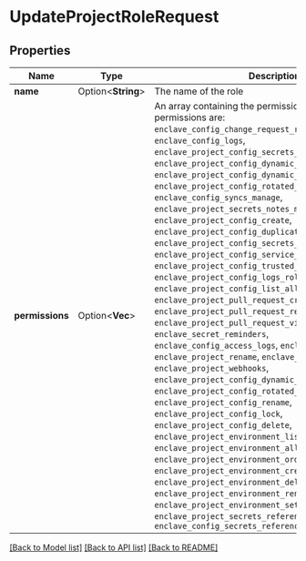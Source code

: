 # UpdateProjectRoleRequest

## Properties

Name | Type | Description | Notes
------------ | ------------- | ------------- | -------------
**name** | Option<**String**> | The name of the role | [optional]
**permissions** | Option<**Vec<String>**> | An array containing the permissions the role has. Valid permissions are: `enclave_config_change_request_review`, `enclave_config_logs`, `enclave_project_config_secrets_read`, `enclave_project_config_dynamic_secrets_read`, `enclave_project_config_dynamic_secrets_leases_write`, `enclave_project_config_rotated_secrets_read`, `enclave_config_syncs_manage`, `enclave_project_secrets_notes_manage`, `enclave_project_config_create`, `enclave_project_config_duplicate`, `enclave_project_config_secrets_write`, `enclave_project_config_service_tokens`, `enclave_project_config_trusted_ips`, `enclave_project_config_logs_rollback`, `enclave_project_config_list_all`, `enclave_project_pull_request_create`, `enclave_project_pull_request_respond`, `enclave_project_pull_request_view`, `enclave_secret_reminders`, `enclave_config_access_logs`, `enclave_project_members`, `enclave_project_rename`, `enclave_project_delete`, `enclave_project_webhooks`, `enclave_project_config_dynamic_secrets_manage`, `enclave_project_config_rotated_secrets_manage`, `enclave_project_config_rename`, `enclave_project_config_lock`, `enclave_project_config_delete`, `enclave_project_environment_list_all`, `enclave_project_environment_all`, `enclave_project_environment_order`, `enclave_project_environment_create`, `enclave_project_environment_delete`, `enclave_project_environment_rename`, `enclave_project_environment_settings_manage`, `enclave_project_secrets_referencing`, `enclave_config_secrets_referencing` | [optional]

[[Back to Model list]](../README.md#documentation-for-models) [[Back to API list]](../README.md#documentation-for-api-endpoints) [[Back to README]](../README.md)



